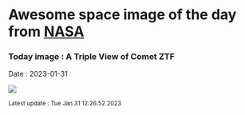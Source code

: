 
# Awesome space image of the day from [NASA](https://api.nasa.gov/)

### Today image : A Triple View of Comet ZTF
Date : 2023-01-31

![](https://apod.nasa.gov/apod/image/2301/TripleCometZTF_Caldera_960.jpg)

<small>Latest update : Tue Jan 31 12:26:52 2023</small>
        